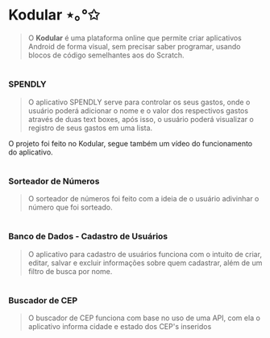 # Kodular ⋆｡°✩
>O **Kodular** é uma plataforma online que permite criar aplicativos Android de forma visual, sem precisar saber programar, usando blocos de código semelhantes aos do Scratch.
#
### SPENDLY
>O aplicativo SPENDLY serve para controlar os seus gastos, onde o
usuário poderá adicionar o nome e o valor dos respectivos gastos através de
duas text boxes, após isso, o usuário poderá visualizar o registro de seus
gastos em uma lista.

O projeto foi feito no Kodular, segue também um vídeo do funcionamento do aplicativo.
#
### Sorteador de Números
>O sorteador de números foi feito com a ideia de o usuário adivinhar o número que foi sorteado.
#
### Banco de Dados - Cadastro de Usuários
>O aplicativo para cadastro de usuários funciona com o intuito de criar, editar, salvar e excluir informações sobre quem cadastrar, além de um filtro de busca por nome.
#
### Buscador de CEP
>O buscador de CEP funciona com base no uso de uma API, com ela o aplicativo informa cidade e estado dos CEP's inseridos




